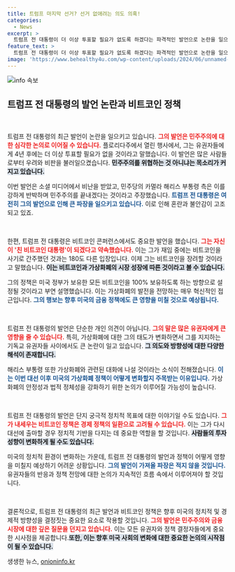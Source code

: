 ```yaml
---
title: 트럼프 마지막 선거? 선거 없애려는 의도 의혹!
categories:
  - News
excerpt: >
  트럼프 전 대통령이 더 이상 투표할 필요가 없도록 하겠다는 파격적인 발언으로 논란을 일으켰습니다. 이어 비트코인 육성을 약속하며 입장을180도 전환, 대선 후 가상화폐 정책 변화 예고!
feature_text: >
  트럼프 전 대통령이 더 이상 투표할 필요가 없도록 하겠다는 파격적인 발언으로 논란을 일으켰습니다. 이어 비트코인 육성을 약속하며 입장을180도 전환, 대선 후 가상화폐 정책 변화 예고!
image: 'https://www.behealthy4u.com/wp-content/uploads/2024/06/unnamed-file.png'
---
```


<p><img src="https://www.behealthy4u.com/wp-content/uploads/2024/06/unnamed-file.png" alt="info 속보" /></p>

<h2 data-ke-size="size26">트럼프 전 대통령의 발언 논란과 비트코인 정책</h2>

<p data-ke-size="size16">&nbsp;</p>

<p>트럼프 전 대통령의 최근 발언이 논란을 일으키고 있습니다. <b><span style="color: #ee2323;">그의 발언은 민주주의에 대한 심각한 논의로 이어질 수 있습니다.</span></b> 플로리다주에서 열린 행사에서, 그는 유권자들에게 4년 후에는 더 이상 투표할 필요가 없을 것이라고 말했습니다. 이 발언은 많은 사람들로부터 우려와 비판을 불러일으켰습니다. <b><span style="background-color: #21538527;">민주주의를 위협하는 것 아니냐는 목소리가 커지고 있습니다.</span></b></p>

<p>이번 발언은 소셜 미디어에서 비난을 받았고, 민주당의 카멀라 해리스 부통령 측은 이를 강하게 반박하며 민주주의를 끝내겠다는 것이라고 주장했습니다. <b><span style="color: #1a5490;">트럼프 전 대통령은 여전히 그의 발언으로 인해 큰 파장을 일으키고 있습니다.</span></b> 이로 인해 혼란과 불안감이 고조되고 있죠.</p>

<p data-ke-size="size16">&nbsp;</p>

<p>한편, 트럼프 전 대통령은 비트코인 콘퍼런스에서도 중요한 발언을 했습니다. <b><span style="color: #ee2323;">그는 자신이 '친 비트코인 대통령'이 되겠다고 약속했습니다.</span></b> 이는 그가 재임 중에는 비트코인을 사기로 간주했던 것과는 180도 다른 입장입니다. 이제 그는 비트코인을 장려할 것이라고 말했습니다. <b><span style="background-color: #21538527;">이는 비트코인과 가상화폐의 시장 성장에 따른 것이라고 볼 수 있습니다.</span></b></p>

<p>그의 정책은 미국 정부가 보유한 모든 비트코인을 100% 보유하도록 하는 방향으로 설정될 것이라고 부연 설명했습니다. 이는 가상화폐의 발전을 전망하는 매우 혁신적인 접근입니다. <b><span style="color: #1a5490;">그의 행보는 향후 미국의 금융 정책에도 큰 영향을 미칠 것으로 예상됩니다.</span></b></p>

<p data-ke-size="size16">&nbsp;</p>

<p>트럼프 전 대통령의 발언은 단순한 개인 의견이 아닙니다. <b><span style="color: #ee2323;">그의 말은 많은 유권자에게 큰 영향을 줄 수 있습니다.</span></b> 특히, 가상화폐에 대한 그의 태도가 변화하면서 그를 지지하는 기독교 유권자들 사이에서도 큰 논란이 일고 있습니다. <b><span style="background-color: #21538527;">그 의도와 방향성에 대한 다양한 해석이 존재합니다.</span></b></p>

<p>해리스 부통령 또한 가상화폐와 관련된 대화에 나설 것이라는 소식이 전해졌습니다. <b><span style="color: #1a5490;">이는 이번 대선 이후 미국의 가상화폐 정책이 어떻게 변화할지 주목받는 이유입니다.</span></b> 가상화폐의 안정성과 법적 정체성을 강화하기 위한 논의가 이루어질 가능성이 높습니다.</p>

<p data-ke-size="size16">&nbsp;</p>

<p>트럼프 전 대통령의 발언은 단지 궁극적 정치적 목표에 대한 이야기일 수도 있습니다. <b><span style="color: #ee2323;">그가 내세우는 비트코인 정책은 경제 정책의 일환으로 고려될 수 있습니다.</span></b> 이는 그가 다시 대선에 출마할 경우 정치적 기반을 다지는 데 중요한 역할을 할 것입니다. <b><span style="background-color: #21538527;">사람들의 투자 성향이 변화하게 될 수도 있습니다.</span></b></p>

<p>미국의 정치적 환경이 변화하는 가운데, 트럼프 전 대통령의 발언과 정책이 어떻게 영향을 미칠지 예상하기 어려운 상황입니다. <b><span style="color: #1a5490;">그의 발언이 가져올 파장은 적지 않을 것입니다.</span></b> 유권자들의 반응과 정책 전망에 대한 논의가 지속적인 흐름 속에서 이루어져야 할 것입니다.</p>

<p data-ke-size="size16">&nbsp;</p>

<p>결론적으로, 트럼프 전 대통령의 최근 발언과 비트코인 정책은 향후 미국의 정치적 및 경제적 방향성을 결정짓는 중요한 요소로 작용할 것입니다. <b><span style="color: #ee2323;">그의 발언은 민주주의와 금융 시장에 대한 깊은 질문을 던지고 있습니다.</span></b> 이는 모든 유권자와 정책 결정자들에게 중요한 시사점을 제공합니다.<b><span style="background-color: #21538527;">또한, 이는 향후 미국 사회의 변화에 대한 중요한 논의의 시작점이 될 수 있습니다.</span></b></p>
생생한 뉴스, <a href="https://onioninfo.kr" rel="dofollow">onioninfo.kr</a>



